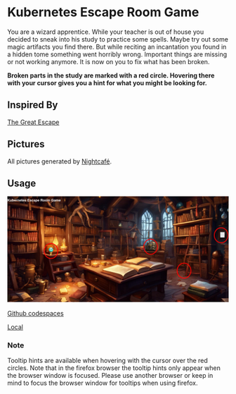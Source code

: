 # Kubernetes Escape Room Game

You are a wizard apprentice. While your teacher is out of house you decided to sneak into his study to practice some spells. 
Maybe try out some magic artifacts you find there. 
But while reciting an incantation you found in a hidden tome something went horribly wrong. 
Important things are missing or not working anymore. It is now on you to fix what has been broken.

**Broken parts in the study are marked with a red circle. 
Hovering there with your cursor gives you a hint for what you might be looking for.**

## Inspired By
[The Great Escape](https://github.com/t-gmn/the-great-escape)

## Pictures
All pictures generated by [Nightcafé](https://creator.nightcafe.studio/).

## Usage
![K8s Escape Room in web](.images/k8s-escape-room-web-unsolved.png)

[Github codespaces](.docs/codespaces.md)

[Local](.docs/local.md)

### Note
Tooltip hints are available when hovering with the cursor over the red circles. Note that in the firefox browser the tooltip hints only appear when the browser window is focused.
Please use another browser or keep in mind to focus the browser window for tooltips when using firefox.

